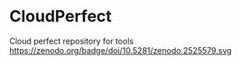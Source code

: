 # CloudPerfect
Cloud perfect repository for tools 
https://zenodo.org/badge/doi/10.5281/zenodo.2525579.svg

